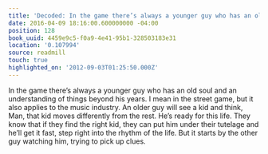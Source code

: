 ```yaml
---
title: 'Decoded: In the game there’s always a younger guy who has an old soul…'
date: 2016-04-09 18:16:00.600000000 -04:00
position: 128
book_uuid: 4459e9c5-f0a9-4e41-95b1-328503183e31
location: '0.107994'
source: readmill
touch: true
highlighted_on: '2012-09-03T01:25:50.000Z'
---
```


In the game there’s always a younger guy who has an old soul and an understanding of things beyond his years. I mean in the street game, but it also applies to the music industry. An older guy will see a kid and think, Man, that kid moves differently from the rest. He’s ready for this life. They know that if they find the right kid, they can put him under their tutelage and he’ll get it fast, step right into the rhythm of the life. But it starts by the other guy watching him, trying to pick up clues.